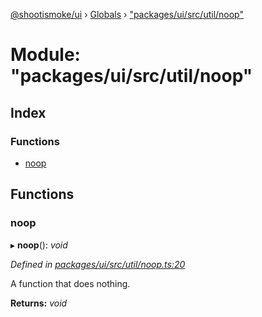 [@shootismoke/ui](../README.md) › [Globals](../globals.md) › ["packages/ui/src/util/noop"](_packages_ui_src_util_noop_.md)

# Module: "packages/ui/src/util/noop"

## Index

### Functions

* [noop](_packages_ui_src_util_noop_.md#noop)

## Functions

###  noop

▸ **noop**(): *void*

*Defined in [packages/ui/src/util/noop.ts:20](https://github.com/shootismoke/common/blob/29c80cb/packages/ui/src/util/noop.ts#L20)*

A function that does nothing.

**Returns:** *void*
